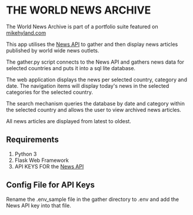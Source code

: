 # THE WORLD NEWS ARCHIVE

The World News Archive is part of a portfolio suite featured on <a href="https://mikehyland.com" target="_blank">mikehyland.com</a>


This app utilises the <a href="https://newsapi.org/" target="_blank">News API</a> to gather and then display news articles published by world wide news outlets.

The gather.py script connects to the News API and gathers news data for selected countries and puts it into a sql lite database. 

The web application displays the news per selected country, category and date. The navigation items will display today's news in the selected categories for the selected country.

The search mechanism queries the database by date and category within the selected country and allows the user to view archived news articles.

All news articles are displayed from latest to oldest.

## Requirements

1. Python 3
2. Flask Web Framework
3. API KEYS FOR the <a href="https://newsapi.org/" target="_blank">News API</a>

## Config File for API Keys

Rename the .env_sample file in the gather directory to .env and add the News API key into that file.  
